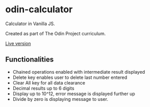 # odin-calculator

Calculator in Vanilla JS.

Created as part of The Odin Project curriculum.

[Live version](https://melladoma.github.io/odin-calculator/)

## Functionalities

- Chained operations enabled with intermediate result displayed
- Delete key enables user to delete last number entered
- Clear All key for all data clearance
- Decimal results up to 6 digits
- Display up to 10^12, error message is displayed further up
- Divide by zero is displaying message to user.
